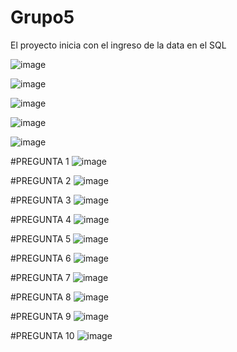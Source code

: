 # Grupo5

El proyecto inicia con el ingreso de la data en el SQL

![image](https://github.com/user-attachments/assets/6c3dc36a-0942-4b30-9f3f-775ceb30dc0e)



![image](https://github.com/user-attachments/assets/cd776845-3655-40c3-b951-d008569294f2)

![image](https://github.com/user-attachments/assets/5c9ffd16-56a4-485f-97a8-f04f820d1437)

![image](https://github.com/user-attachments/assets/0495f99f-eb55-4899-a992-211070f72245)

![image](https://github.com/user-attachments/assets/7742715c-ee07-412f-89a3-2dd6853abc16)

#PREGUNTA 1
![image](https://github.com/user-attachments/assets/a06fce34-487d-4967-ad30-62f90118d84b)

#PREGUNTA 2
![image](https://github.com/user-attachments/assets/75703d22-c1e0-4304-9cbc-8aea6188ae91)

#PREGUNTA 3
![image](https://github.com/user-attachments/assets/264e17e6-2c2e-4820-a980-7d767a371d3b)

#PREGUNTA 4
![image](https://github.com/user-attachments/assets/b5d94f8b-3013-4fbe-9add-7bb13f52b681)

#PREGUNTA 5
![image](https://github.com/user-attachments/assets/358f0799-ef15-4b6d-81dc-92219af28d56)

#PREGUNTA 6
![image](https://github.com/user-attachments/assets/6b26033f-0729-4dd4-a3db-09a7c486f421)

#PREGUNTA 7
![image](https://github.com/user-attachments/assets/514124a4-c811-40cd-9190-bd198d2e16c3)

#PREGUNTA 8
![image](https://github.com/user-attachments/assets/551d8de9-3808-4bd8-8d02-b749cac25f4f)

#PREGUNTA 9
![image](https://github.com/user-attachments/assets/e0390846-a577-4efa-a5c2-4f56b756c1f4)

#PREGUNTA 10
![image](https://github.com/user-attachments/assets/c15d4e5b-155d-444a-9e56-798b98551d70)

